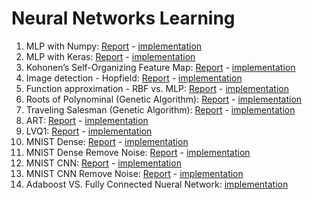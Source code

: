 # Neural Networks Learning

1.	MLP with Numpy: [Report](https://github.com/ghazaleh-mahmoodi/Neural_Networks/blob/master/Reports/MLP(Numpy_vs_Keras)_and_MNIST(keras_Remove_Noise).pdf) - [implementation](https://github.com/ghazaleh-mahmoodi/Neural_Networks/blob/master/MLP_with_Numpy.ipynb)
2.	MLP with Keras: [Report](https://github.com/ghazaleh-mahmoodi/Neural_Networks/blob/master/Reports/MLP(Numpy_vs_Keras)_and_MNIST(keras_Remove_Noise).pdf) - [implementation](https://github.com/ghazaleh-mahmoodi/Neural_Networks/blob/master/MLP_with_Keras.ipynb)
3.	Kohonen’s Self-Organizing Feature Map: [Report](https://github.com/ghazaleh-mahmoodi/Neural_Networks/blob/master/Reports/RBF_vs_MLP_and_Kohonen_Report.pdf) - [implementation](https://github.com/ghazaleh-mahmoodi/Neural_Networks/blob/master/Kohonen_(KSOFM).ipynb)
4.	Image detection - Hopfield: [Report](https://github.com/ghazaleh-mahmoodi/Neural_Networks/blob/master/Reports/Hopfield__Fuzzy_Report.pdf) - [implementation](https://github.com/ghazaleh-mahmoodi/Neural_Networks/blob/master/Hopfield.ipynb)
5.	Function approximation - RBF vs. MLP: [Report](https://github.com/ghazaleh-mahmoodi/Neural_Networks/blob/master/Reports/RBF_vs_MLP_and_Kohonen_Report.pdf) - [implementation](https://github.com/ghazaleh-mahmoodi/Neural_Networks/blob/master/RBF_VS_MLP.ipynb)
6.	Roots of Polynominal (Genetic Algorithm): [Report](https://github.com/ghazaleh-mahmoodi/Neural_Networks/blob/master/Reports/Genetic_Algorithm_Report.pdf) - [implementation](https://github.com/ghazaleh-mahmoodi/Neural_Networks/blob/master/Genetic_Algorithm_Roots_of_Polynominal.ipynb)
7.	Traveling Salesman (Genetic Algorithm): [Report](https://github.com/ghazaleh-mahmoodi/Neural_Networks/blob/master/Reports/Genetic_Algorithm_Report.pdf) - [implementation](https://github.com/ghazaleh-mahmoodi/Neural_Networks/blob/master/Genetic_Algorithm_Traveling_Salesman.ipynb)
8.	ART: [Report](https://github.com/ghazaleh-mahmoodi/Neural_Networks/blob/master/Reports/ART_LVQ1_Report.pdf) - [implementation](https://github.com/ghazaleh-mahmoodi/Neural_Networks/blob/master/ART.ipynb)
9.	LVQ1: [Report](https://github.com/ghazaleh-mahmoodi/Neural_Networks/blob/master/Reports/ART_LVQ1_Report.pdf) - [implementation](https://github.com/ghazaleh-mahmoodi/Neural_Networks/blob/master/LVQ1.ipynb)
10.	MNIST Dense: [Report](https://github.com/ghazaleh-mahmoodi/Neural_Networks/blob/master/Reports/MLP(Numpy_vs_Keras)_and_MNIST(keras_Remove_Noise).pdf) - [implementation](https://github.com/ghazaleh-mahmoodi/Neural_Networks/blob/master/MNIST_Dence_Keras.ipynb)
11.	MNIST Dense Remove Noise: [Report](https://github.com/ghazaleh-mahmoodi/Neural_Networks/blob/master/Reports/MLP(Numpy_vs_Keras)_and_MNIST(keras_Remove_Noise).pdf) - [implementation](https://github.com/ghazaleh-mahmoodi/Neural_Networks/blob/master/MNIST_Dence_Remove_Noise.ipynb)
12.	MNIST CNN: [Report](https://github.com/ghazaleh-mahmoodi/Neural_Networks/blob/master/Reports/MNIST_CNN.pdf) - [implementation](https://github.com/ghazaleh-mahmoodi/Neural_Networks/blob/master/MNIST_CNN.ipynb)
13.	MNIST CNN Remove Noise: [Report](https://github.com/ghazaleh-mahmoodi/Neural_Networks/blob/master/Reports/MNIST_CNN.pdf) - [implementation](https://github.com/ghazaleh-mahmoodi/Neural_Networks/blob/master/MNIST_CNN_Remove_Noise.ipynb)
14.	Adaboost VS. Fully Connected Nueral Network: [implementation](https://github.com/ghazaleh-mahmoodi/Neural_Networks/blob/master/Adaboost_Fully_Connected.ipynb)